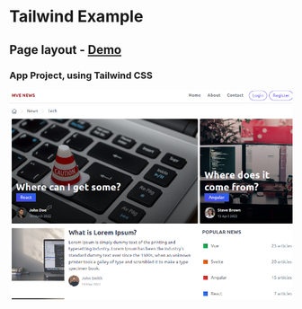 # Tailwind Example

## Page layout - [Demo](https://mve-tailwind-pagelayout.vercel.app/)

### App Project, using Tailwind CSS

![PageLayout](screenshot/pagelayout.png 'PageLayout')
